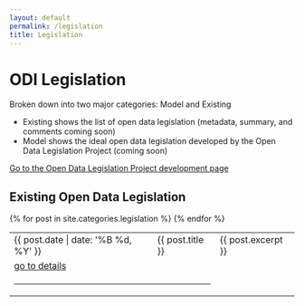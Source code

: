 ```yaml
---
layout: default
permalink: /legislation
title: Legislation
---
```


# ODI Legislation
Broken down into two major categories: Model and Existing
* Existing shows the list of open data legislation (metadata, summary, and comments coming soon)
* Model shows the ideal open data legislation developed by the Open Data Legislation Project (coming soon)

[Go to the Open Data Legislation Project development page](https://github.com/opendatainitiative/opendatainitiative.github.io/wiki/Open-Data-Legislation-Project)

## Existing Open Data Legislation
<table>
    {% for post in site.categories.legislation %}
      <tr>
            <td>{{ post.date | date: '%B %d, %Y' }}</td>
            <td>{{ post.title }}</td>
            <td>{{ post.excerpt }}</td>
      <tr>
            <td colspan="2"><a href="{{ site.baseurl }}{{ post.url }}">go to details</a></td>
      </tr>
      <tr>
            <td colspan="2"><hr></td>
      </tr>
    {% endfor %}
